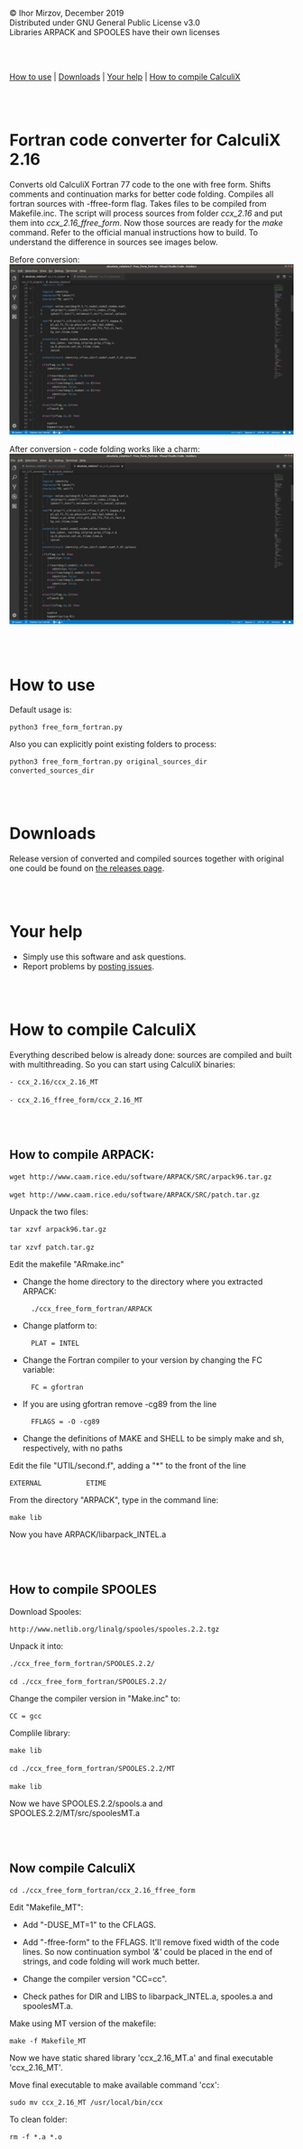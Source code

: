 © Ihor Mirzov, December 2019  
Distributed under GNU General Public License v3.0  
Libraries ARPACK and SPOOLES have their own licenses

<br/><br/>



[How to use](#how-to-use) |
[Downloads](#downloads) |
[Your help](#your-help) |
[How to compile CalculiX](#how-to-compile-calculix)

<br/><br/>



# Fortran code converter for CalculiX 2.16

Converts old CalculiX Fortran 77 code to the one with free form. Shifts comments and continuation marks for better code folding. Compiles all fortran sources with -ffree-form flag. Takes files to be compiled from Makefile.inc. The script will process sources from folder *ccx_2.16* and put them into *ccx_2.16_ffree_form*. Now those sources are ready for the *make* command. Refer to the official manual instructions how to build. To understand the difference in sources see images below.

Before conversion:  
![before conversion](img_original.png "before conversion")

After conversion - code folding works like a charm:  
![after conversion](img_converted.png "after conversion")

<br/><br/>



# How to use

Default usage is:

    python3 free_form_fortran.py

Also you can explicitly point existing folders to process:

    python3 free_form_fortran.py original_sources_dir converted_sources_dir

<br/><br/>



# Downloads

Release version of converted and compiled sources together with original one could be found on [the releases page](https://github.com/imirzov/ccx_free_form_fortran/releases).

<br/><br/>



# Your help

- Simply use this software and ask questions.
- Report problems by [posting issues](https://github.com/imirzov/ccx_free_form_fortran/issues).

<br/><br/>



# How to compile CalculiX

Everything described below is already done: sources are compiled and built with multithreading. So you can start using CalculiX binaries:

    - ccx_2.16/ccx_2.16_MT

    - ccx_2.16_ffree_form/ccx_2.16_MT

<br/><br/>



## How to compile ARPACK:

    wget http://www.caam.rice.edu/software/ARPACK/SRC/arpack96.tar.gz

    wget http://www.caam.rice.edu/software/ARPACK/SRC/patch.tar.gz

Unpack the two files:

    tar xzvf arpack96.tar.gz

    tar xzvf patch.tar.gz

Edit the makefile "ARmake.inc"

- Change the home directory to the directory where you extracted ARPACK:

        ./ccx_free_form_fortran/ARPACK

- Change platform to:

        PLAT = INTEL

- Change the Fortran compiler to your version by changing the FC variable:

        FC = gfortran

- If you are using gfortran remove -cg89 from the line

        FFLAGS = -O -cg89

- Change the definitions of MAKE and SHELL to be simply make and sh, respectively, with no paths


Edit the file "UTIL/second.f", adding a "*" to the front of the line

    EXTERNAL           ETIME


From the directory "ARPACK", type in the command line:

    make lib

Now you have ARPACK/libarpack_INTEL.a

<br/><br/>



## How to compile SPOOLES

Download Spooles:

    http://www.netlib.org/linalg/spooles/spooles.2.2.tgz

Unpack it into:

    ./ccx_free_form_fortran/SPOOLES.2.2/

    cd ./ccx_free_form_fortran/SPOOLES.2.2/

Change the compiler version in "Make.inc" to:

    CC = gcc

Complile library:

    make lib

    cd ./ccx_free_form_fortran/SPOOLES.2.2/MT

    make lib

Now we have SPOOLES.2.2/spools.a and SPOOLES.2.2/MT/src/spoolesMT.a

<br/><br/>



## Now compile CalculiX

    cd ./ccx_free_form_fortran/ccx_2.16_ffree_form

Edit "Makefile_MT":

- Add "-DUSE_MT=1" to the CFLAGS.

- Add "-ffree-form" to the FFLAGS. It'll remove fixed width of the code lines. So now continuation symbol *'&'* could be placed in the end of strings, and code folding will work much better.

- Change the compiler version "CC=cc".

- Check pathes for DIR and LIBS to libarpack_INTEL.a, spooles.a and spoolesMT.a.

Make using MT version of the makefile:

    make -f Makefile_MT

Now we have static shared library 'ccx_2.16_MT.a' and final executable 'ccx_2.16_MT'.

Move final executable to make available command 'ccx':

    sudo mv ccx_2.16_MT /usr/local/bin/ccx

To clean folder:

    rm -f *.a *.o
